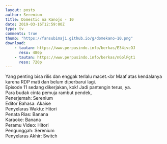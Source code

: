 ```yaml
---
layout: posts
author: Serenium
title: Domestic na Kanojo - 10
date: 2019-03-16T12:59:00Z
type: tv
comments: true
thumb: "https://fansubimaji.github.io/g/domekano-10.png"
download:
    - tautan: https://www.perpusindo.info/berkas/E34ivcOJ
      reso: 480p
    - tautan: https://www.perpusindo.info/berkas/nGolFgt1
      reso: 720p
---
```

Yang penting bisa rilis dan enggak terlalu macet.<br
Maaf atas kendalanya karena RDP mati dan belum diperbarui lagi.<br>
Episode 11 sedang dikerjakan, kok! Jadi pantengin terus, ya.
<br>
Para budak cinta pemuja rambut pendek,<br>
Penerjemah: Serenium<br>
Editor Bahasa: Akaise<br>
Penyelaras Waktu: Hitori<br>
Penata Rias: Banana<br>
Karaoke: Banana<br>
Peramu Video: Hitori<br>
Pengunggah: Serenium<br>
Penyelaras Akhir: Switch
